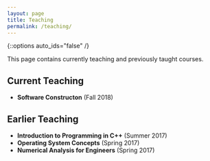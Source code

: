 ```yaml
---
layout: page
title: Teaching
permalink: /teaching/
---
```

{::options auto_ids="false" /}

This page contains currently teaching and previously taught courses.

## Current Teaching
* **Software Constructon** (Fall 2018)

## Earlier Teaching
* **Introduction to Programming in C++** (Summer 2017)
* **Operating System Concepts** (Spring 2017)
* **Numerical Analysis for Engineers** (Spring 2017)